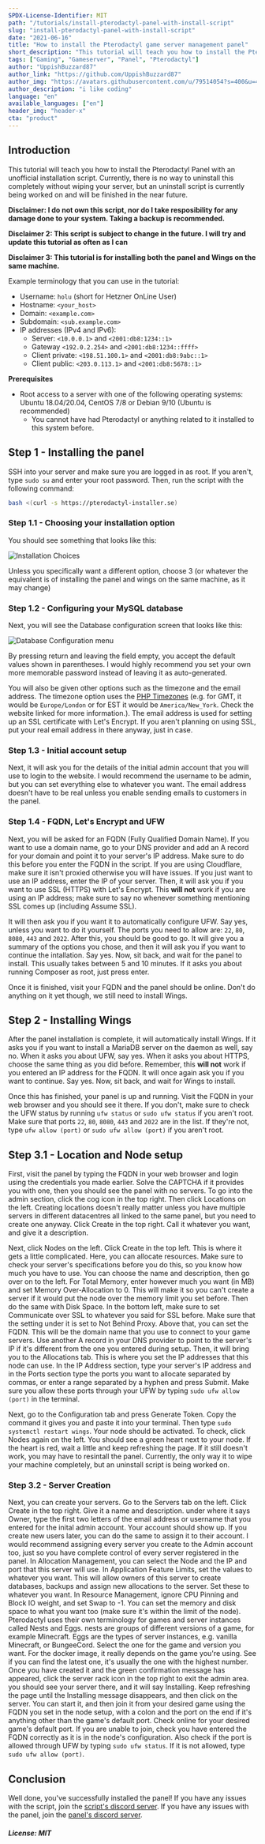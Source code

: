 ```yaml
---
SPDX-License-Identifier: MIT
path: "/tutorials/install-pterodactyl-panel-with-install-script"
slug: "install-pterodactyl-panel-with-install-script"
date: "2021-06-16"
title: "How to install the Pterodactyl game server management panel"
short_description: "This tutorial will teach you how to install the Pterodactyl game server management panel with the Pterodactyl Installer Script by vilhelmprytz. This works on the following operating systems: Ubuntu 18.04 and 20.04, CentOS 7 and 8 as well as Debian 9 and 10 (Ubuntu is recommended)"
tags: ["Gaming", "Gameserver", "Panel", "Pterodactyl"]
author: "UppishBuzzard87"
author_link: "https://github.com/UppishBuzzard87"
author_img: "https://avatars.githubusercontent.com/u/79514054?s=400&u=487bfa5bd010adfd3068054324cb8b554f51e4c8&v=4"
author_description: "i like coding"
language: "en"
available_languages: ["en"]
header_img: "header-x"
cta: "product"
---
```


## Introduction

This tutorial will teach you how to install the Pterodactyl Panel with an unofficial installation script. Currently, there is no way to uninstall this completely without wiping your server, but an uninstall script is currently being worked on and will be finished in the near future.

**Disclaimer: I do not own this script, nor do I take resposibility for any damage done to your system. Taking a backup is recommended.**

**Disclaimer 2: This script is subject to change in the future. I will try and update this tutorial as often as I can**

**Disclaimer 3: This tutorial is for installing both the panel and Wings on the same machine.**

Example terminology that you can use in the tutorial:

* Username: `holu` (short for Hetzner OnLine User)
* Hostname: `<your_host>`
* Domain: `<example.com>`
* Subdomain: `<sub.example.com>`
* IP addresses (IPv4 and IPv6):
   * Server: `<10.0.0.1>` and `<2001:db8:1234::1>`
   * Gateway `<192.0.2.254>` and `<2001:db8:1234::ffff>`
   * Client private: `<198.51.100.1>` and `<2001:db8:9abc::1>`
   * Client public: `<203.0.113.1>` and `<2001:db8:5678::1>`

**Prerequisites**

* Root access to a server with one of the following operating systems: Ubuntu 18.04/20.04, CentOS 7/8 or Debian 9/10 (Ubuntu is recommended)
   * You cannot have had Pterodactyl or anything related to it installed to this system before.

## Step 1 - Installing the panel

SSH into your server and make sure you are logged in as root. If you aren't, type `sudo su` and enter your root password. Then, run the script with the following command:
```sh
bash <(curl -s https://pterodactyl-installer.se)
```

### Step 1.1 - Choosing your installation option

You should see something that looks like this:

![Installation Choices](images/installchoice.jpg)

Unless you specifically want a different option, choose 3 (or whatever the equivalent is of installing the panel and wings on the same machine, as it may change)

### Step 1.2 - Configuring your MySQL database

Next, you will see the Database configuration screen that looks like this:

![Database Configuration menu](images/database.jpg)

By pressing return and leaving the field empty, you accept the default values shown in parentheses. I would highly recommend you set your own more memorable password instead of leaving it as auto-generated.

You will also be given other options such as the timezone and the email address. The timezone option uses the [PHP Timezones](https://www.php.net/manual/en/timezones.php) (e.g. for GMT, it would be `Europe/London` or for EST it would be `America/New_York`. Check the website linked for more information.). The email address is used for setting up an SSL certificate with Let's Encrypt. If you aren't planning on using SSL, put your real email address in there anyway, just in case.

### Step 1.3 - Initial account setup

Next, it will ask you for the details of the initial admin account that you will use to login to the website. I would recommend the username to be admin, but you can set everything else to whatever you want. The email address doesn't have to be real unless you enable sending emails to customers in the panel.

### Step 1.4 - FQDN, Let's Encrypt and UFW

Next, you will be asked for an FQDN (Fully Qualified Domain Name). If you want to use a domain name, go to your DNS provider and add an A record for your domain and point it to your server's IP address. Make sure to do this before you enter the FQDN in the script. If you are using Cloudflare, make sure it isn't proxied otherwise you will have issues. If you just want to use an IP address, enter the IP of your server. Then, it will ask you if you want to use SSL (HTTPS) with Let's Encrypt. This **will not** work if you are using an IP address; make sure to say no whenever something mentioning SSL comes up (including Assume SSL).

It will then ask you if you want it to automatically configure UFW. Say yes, unless you want to do it yourself. The ports you need to allow are: `22`, `80`, `8080`, `443` and `2022`. After this, you should be good to go. It will give you a summary of the options you chose, and then it will ask you if you want to continue the intallation. Say yes. Now, sit back, and wait for the panel to install. This usually takes between 5 and 10 minutes. If it asks you about running Composer as root, just press enter.

Once it is finished, visit your FQDN and the panel should be online. Don't do anything on it yet though, we still need to install Wings.

## Step 2 - Installing Wings

After the panel installation is complete, it will automatically install Wings. If it asks you if you want to install a MariaDB server on the daemon as well, say no. When it asks you about UFW, say yes. When it asks you about HTTPS, choose the same thing as you did before. Remember, this **will not** work if you entered an IP address for the FQDN. It will once again ask you if you want to continue. Say yes. Now, sit back, and wait for Wings to install.

Once this has finished, your panel is up and running. Visit the FQDN in your web browser and you should see it there. If you don't, make sure to check the UFW status by running `ufw status` or `sudo ufw status` if you aren't root. Make sure that ports `22`, `80`, `8080`, `443` and `2022` are in the list. If they're not, type `ufw allow (port)` or `sudo ufw allow (port)` if you aren't root.

## Step 3.1 - Location and Node setup

First, visit the panel by typing the FQDN in your web browser and login using the credentials you made earlier. Solve the CAPTCHA if it provides you with one, then you should see the panel with no servers. To go into the admin section, click the cog icon in the top right. Then click Locations on the left. Creating locations doesn't really matter unless you have multiple servers in different datacentres all linked to the same panel, but you need to create one anyway. Click Create in the top right. Call it whatever you want, and give it a description.

Next, click Nodes on the left. Click Create in the top left. This is where it gets a little complicated. Here, you can allocate resources. Make sure to check your server's specifications before you do this, so you know how much you have to use. You can choose the name and description, then go over on to the left. For Total Memory, enter however much you want (in MB) and set Memory Over-Allocation to 0. This will make it so you can't create a server if it would put the node over the memory limit you set before. Then do the same with Disk Space. In the bottom left, make sure to set Communicate over SSL to whatever you said for SSL before. Make sure that the setting under it is set to Not Behind Proxy. Above that, you can set the FQDN. This will be the domain name that you use to connect to your game servers. Use another A record in your DNS provider to point to the server's IP if it's different from the one you entered during setup. Then, it will bring you to the Allocations tab. This is where you set the IP addresses that this node can use. In the IP Address section, type your server's IP address and in the Ports section type the ports you want to allocate separated by commas, or enter a range separated by a hyphen and press Submit. Make sure you allow these ports through your UFW by typing `sudo ufw allow (port)` in the terminal.

Next, go to the Configuration tab and press Generate Token. Copy the command it gives you and paste it into your terminal. Then type `sudo systemctl restart wings`. Your node should be activated. To check, click Nodes again on the left. You should see a green heart next to your node. If the heart is red, wait a little and keep refreshing the page. If it still doesn't work, you may have to resintall the panel. Currently, the only way it to wipe your machine completely, but an uninstall script is being worked on.

### Step 3.2 - Server Creation

Next, you can create your servers. Go to the Servers tab on the left. Click Create in the top right. Give it a name and description. under where it says Owner, type the first two letters of the email address or username that you entered for the inital admin account. Your account should show up. If you create new users later, you can do the same to assign it to their account. I would recommend assigning every server you create to the Admin account too, just so you have complete control of every server registered in the panel. In Allocation Management, you can select the Node and the IP and port that this server will use. In Application Feature Limits, set the values to whatever you want. This will allow owners of this server to create databases, backups and assign new allocations to the server. Set these to whatever you want. In Resource Management, ignore CPU Pinning and Block IO weight, and set Swap to -1. You can set the memory and disk space to what you want too (make sure it's within the limit of the node). Pterodactyl uses their own terminology for games and server instances called Nests and Eggs. nests are groups of different versions of a game, for example Minecraft. Eggs are the types of server instances, e.g. vanilla Minecraft, or BungeeCord. Select the one for the game and version you want. For the docker image, it really depends on the game you're using. See if you can find the latest one, it's usually the one with the highest number. Once you have created it and the green confirmation message has appeared, click the server rack icon in the top right to exit the admin area. you should see your server there, and it will say Installing. Keep refreshing the page until the Installing message disappears, and then click on the server. You can start it, and then join it from your desired game using the FQDN you set in the node setup, with a colon and the port on the end if it's anything other than the game's default port. Check online for your desired game's default port. If you are unable to join, check you have entered the FQDN correctly as it is in the node's configuration. Also check if the port is allowed through UFW by typing `sudo ufw status`. If it is not allowed, type `sudo ufw allow (port)`.

## Conclusion

Well done, you've successfully installed the panel! If you have any issues with the script, join the [script's discord server](https://discord.com/invite/2zMdudJ). If you have any issues with the panel, join the [panel's discord server](https://discord.com/invite/pterodactyl).

##### License: MIT

<!--

Contributor's Certificate of Origin

By making a contribution to this project, I certify that:

(a) The contribution was created in whole or in part by me and I have
    the right to submit it under the license indicated in the file; or

(b) The contribution is based upon previous work that, to the best of my
    knowledge, is covered under an appropriate license and I have the
    right under that license to submit that work with modifications,
    whether created in whole or in part by me, under the same license
    (unless I am permitted to submit under a different license), as
    indicated in the file; or

(c) The contribution was provided directly to me by some other person
    who certified (a), (b) or (c) and I have not modified it.

(d) I understand and agree that this project and the contribution are
    public and that a record of the contribution (including all personal
    information I submit with it, including my sign-off) is maintained
    indefinitely and may be redistributed consistent with this project
    or the license(s) involved.

Signed-off-by: [submitter's name and email address here]

-->
